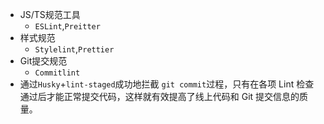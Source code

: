 - JS/TS规范工具
	- `ESLint`,`Preitter`
- 样式规范
	- `Stylelint`,`Prettier`
- Git提交规范
	- `Commitlint`
- 通过`Husky`+`lint-staged`成功地拦截 `git commit`过程，只有在各项 Lint 检查通过后才能正常提交代码，这样就有效提高了线上代码和 Git 提交信息的质量。